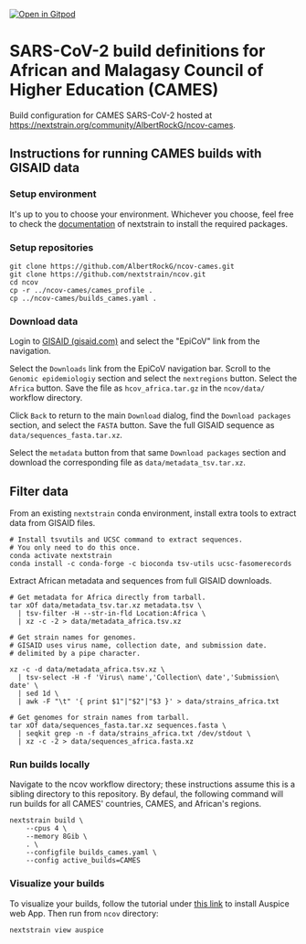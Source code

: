[![Open in Gitpod](https://gitpod.io/button/open-in-gitpod.svg)](https://gitpod.io/#https://github.com/AlbertRockG/ncov-cames)
# SARS-CoV-2 build definitions for African and Malagasy Council of Higher Education (CAMES)

Build configuration for CAMES SARS-CoV-2 hosted at https://nextstrain.org/community/AlbertRockG/ncov-cames.

## Instructions for running CAMES builds with GISAID data

### Setup environment

It's up to you to choose your environment. Whichever you choose, feel free to check the [documentation](https://docs.nextstrain.org/projects/cli/en/stable/) of nextstrain to install the required packages.

### Setup repositories

```
git clone https://github.com/AlbertRockG/ncov-cames.git
git clone https://github.com/nextstrain/ncov.git
cd ncov
cp -r ../ncov-cames/cames_profile .
cp ../ncov-cames/builds_cames.yaml .
```
### Download data

Login to [GISAID (gisaid.com)](https://www.gisaid.org/) and select the "EpiCoV" link from the navigation.

Select the `Downloads` link from the EpiCoV navigation bar. Scroll to the `Genomic epidemiologiy` section and select the `nextregions` button. Select the `Africa` button. Save the file as `hcov_africa.tar.gz` in the `ncov/data/` workflow directory.

Click `Back` to return to the main `Download` dialog, find the `Download packages` section, and select the `FASTA` button. Save the full GISAID sequence as `data/sequences_fasta.tar.xz`.

Select the `metadata` button from that same `Download packages` section and download the corresponding file as `data/metadata_tsv.tar.xz`.

## Filter data

From an existing `nextstrain` conda environment, install extra tools to extract data from GISAID files.

```
# Install tsvutils and UCSC command to extract sequences.
# You only need to do this once.
conda activate nextstrain
conda install -c conda-forge -c bioconda tsv-utils ucsc-fasomerecords
```

Extract African metadata and sequences from full GISAID downloads.

```
# Get metadata for Africa directly from tarball.
tar xOf data/metadata_tsv.tar.xz metadata.tsv \
  | tsv-filter -H --str-in-fld Location:Africa \
  | xz -c -2 > data/metadata_africa.tsv.xz

# Get strain names for genomes.
# GISAID uses virus name, collection date, and submission date.
# delimited by a pipe character.

xz -c -d data/metadata_africa.tsv.xz \
  | tsv-select -H -f 'Virus\ name','Collection\ date','Submission\ date' \
  | sed 1d \
  | awk -F "\t" '{ print $1"|"$2"|"$3 }' > data/strains_africa.txt

# Get genomes for strain names from tarball.
tar xOf data/sequences_fasta.tar.xz sequences.fasta \
  | seqkit grep -n -f data/strains_africa.txt /dev/stdout \
  | xz -c -2 > data/sequences_africa.fasta.xz
```

### Run builds locally

Navigate to the ncov workflow directory; these instructions assume this is a sibling directory to this repository. By defaul, the following command will run builds for all CAMES' countries, CAMES, and African's regions.

```
nextstrain build \
    --cpus 4 \
    --memory 8Gib \
    . \
    --configfile builds_cames.yaml \
    --config active_builds=CAMES
```
### Visualize your builds

To visualize your builds, follow the tutorial under [this link](https://docs.nextstrain.org/projects/auspice/en/stable/introduction/install.html) to install Auspice web App. Then run from `ncov` directory:

```
nextstrain view auspice
```
